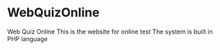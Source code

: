 # WebQuizOnline
Web Quiz Online
This is the website for online test
The system is built in PHP language
